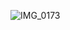 ![IMG_0173](https://user-images.githubusercontent.com/85366138/169566874-4f83a0e4-e5d6-442a-bdcf-711856cc857d.PNG)
